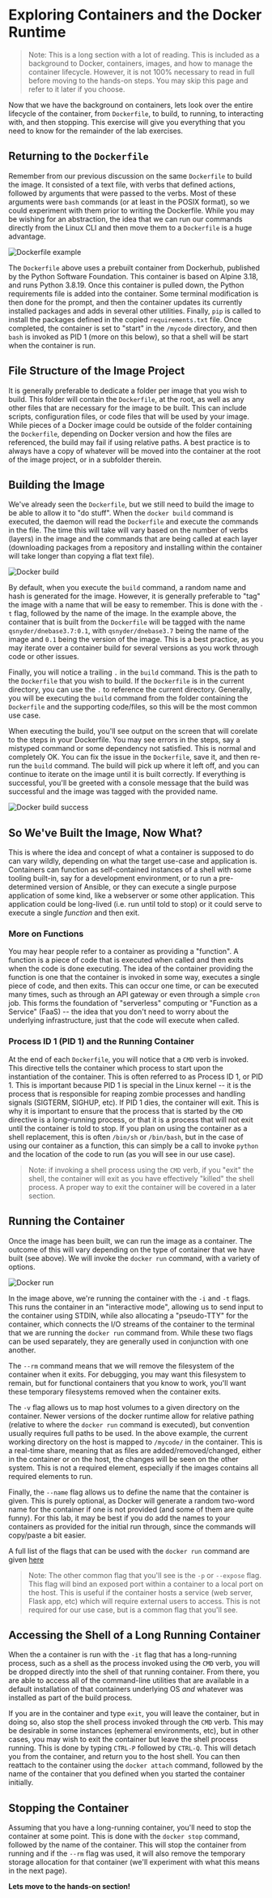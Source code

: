# Exploring Containers and the Docker Runtime

> Note: This is a long section with a lot of reading. This is included as a background to Docker, containers, images, and how to manage the container lifecycle.  However, it is not 100% necessary to read in full before moving to the hands-on steps.  You may skip this page and refer to it later if you choose.

Now that we have the background on containers, lets look over the entire lifecycle of the container, from `Dockerfile`, to build, to running, to interacting with, and then stopping.  This exercise will give you everything that you need to know for the remainder of the lab exercises.

## Returning to the `Dockerfile`

Remember from our previous discussion on the same `Dockerfile` to build the image.  It consisted of a text file, with verbs that defined actions, followed by arguments that were passed to the verbs.  Most of these arguments were `bash` commands (or at least in the POSIX format), so we could experiment with them prior to writing the Dockerfile.  While you may be wishing for an abstraction, the idea that we can run our commands directly from the Linux CLI and then move them to a `Dockerfile` is a huge advantage.

![Dockerfile example](./images/Picture3.png)

The `Dockerfile` above uses a prebuilt container from Dockerhub, published by the Python Software Foundation.  This container is based on Alpine 3.18, and runs Python 3.8.19.  Once this container is pulled down, the Python requirements file is added into the container.  Some terminal modification is then done for the prompt, and then the container updates its currently installed packages and adds in several other utilities.  Finally, `pip` is called to install the packages defined in the copied `requirements.txt` file.  Once completed, the container is set to "start" in the `/mycode` directory, and then `bash` is invoked as PID 1 (more on this below), so that a shell will be start when the container is run. 

## File Structure of the Image Project

It is generally preferable to dedicate a folder per image that you wish to build.  This folder will contain the `Dockerfile`, at the root, as well as any other files that are necessary for the image to be built.  This can include scripts, configuration files, or code files that will be used by your image.  While pieces of a Docker image could be outside of the folder containing the `Dockerfile`, depending on Docker version and how the files are referenced, the build may fail if using relative paths.  A best practice is to always have a copy of whatever will be moved into the container at the root of the image project, or in a subfolder therein.

## Building the Image

We've already seen the `Dockerfile`, but we still need to build the image to be able to allow it to "do stuff".  When the `docker build` command is executed, the daemon will read the `Dockerfile` and execute the commands in the file.  The time this will take will vary based on the number of verbs (layers) in the image and the commands that are being called at each layer (downloading packages from a repository and installing within the container will take longer than copying a flat text file).

![Docker build](./images/Picture4.png)

By default, when you execute the `build` command, a random name and hash is generated for the image.  However, it is generally preferable to "tag" the image with a name that will be easy to remember.  This is done with the `-t` flag, followed by the name of the image.  In the example above, the container that is built from the `Dockerfile` will be tagged with the name `qsnyder/dnebase3.7:0.1`, with `qsnyder/dnebase3.7` being the name of the image and `0.1` being the version of the image.  This is a best practice, as you may iterate over a container build for several versions as you work through code or other issues.

Finally, you will notice a trailing `.` in the `build` command.  This is the path to the `Dockerfile` that you wish to build.  If the `Dockerfile` is in the current directory, you can use the `.` to reference the current directory.  Generally, you will be executing the `build` command from the folder containing the `Dockerfile` and the supporting code/files, so this will be the most common use case.

When executing the build, you'll see output on the screen that will corelate to the steps in your Dockerfile.  You may see errors in the steps, say a mistyped command or some dependency not satisfied.  This is normal and completely OK.  You can fix the issue in the `Dockerfile`, save it, and then re-run the `build` command.  The build will pick up where it left off, and you can continue to iterate on the image until it is built correctly.  If everything is successful, you'll be greeted with a console message that the build was successful and the image was tagged with the provided name.

![Docker build success](./images/build.gif)

## So We've Built the Image, Now What?

This is where the idea and concept of what a container is supposed to do can vary wildly, depending on what the target use-case and application is.  Containers can function as self-contained instances of a shell with some tooling built-in, say for a development environment, or to run a pre-determined version of Ansible, or they can execute a single purpose application of some kind, like a webserver or some other application.  This application could be long-lived (i.e. run until told to stop) or it could serve to execute a single *function* and then exit.

### More on Functions

You may hear people refer to a container as providing a "function".  A function is a piece of code that is executed when called and then exits when the code is done executing.  The idea of the container providing the function is one that the container is invoked in some way, executes a single piece of code, and then exits.  This can occur one time, or can be executed many times, such as through an API gateway or even through a simple `cron` job.  This forms the foundation of "serverless" computing or "Function as a Service" (FaaS) -- the idea that you don't need to worry about the underlying infrastructure, just that the code will execute when called.

### Process ID 1 (PID 1) and the Running Container

At the end of each `Dockerfile`, you will notice that a `CMD` verb is invoked.  This directive tells the container which process to start upon the instantiation of the container.  This is often referred to as Process ID 1, or PID 1.  This is important because PID 1 is special in the Linux kernel -- it is the process that is responsible for reaping zombie processes and handling signals (SIGTERM, SIGHUP, etc).  If PID 1 dies, the container will exit.  This is why it is important to ensure that the process that is started by the `CMD` directive is a long-running process, or that it is a process that will not exit until the container is told to stop.  If you plan on using the container as a shell replacement, this is often `/bin/sh` or `/bin/bash`, but in the case of using our container as a function, this can simply be a call to invoke `python` and the location of the code to run (as you will see in our use case).

> Note: if invoking a shell process using the `CMD` verb, if you "exit" the shell, the container will exit as you have effectively "killed" the shell process.  A proper way to exit the container will be covered in a later section.

## Running the Container

Once the image has been built, we can run the image as a container.  The outcome of this will vary depending on the type of container that we have built (see above).  We will invoke the `docker run` command, with a variety of options.

![Docker run](./images/Picture7.png)

In the image above, we're running the container with the `-i` and `-t` flags.  This runs the container in an "interactive mode", allowing us to send input to the container using STDIN, while also allocating a "pseudo-TTY" for the container, which connects the I/O streams of the container to the terminal that we are running the `docker run` command from.  While these two flags can be used separately, they are generally used in conjunction with one another.

The `--rm` command means that we will remove the filesystem of the container when it exits.  For debugging, you may want this filesystem to remain, but for functional containers that you know to work, you'll want these temporary filesystems removed when the container exits.

The `-v` flag allows us to map host volumes to a given directory on the container.  Newer versions of the docker runtime allow for relative pathing (relative to where the `docker run` command is executed), but convention usually requires full paths to be used.  In the above example, the current working directory on the host is mapped to `/mycode/` in the container.  This is a real-time share, meaning that as files are added/removed/changed, either in the container or on the host, the changes will be seen on the other system.  This is not a required element, especially if the images contains all required elements to run.

Finally, the `--name` flag allows us to define the name that the container is given.  This is purely optional, as Docker will generate a random two-word name for the container if one is not provided (and some of them are quite funny).  For this lab, it may be best if you do add the names to your containers as provided for the initial run through, since the commands will copy/paste a bit easier.

A full list of the flags that can be used with the `docker run` command are given [here](https://docs.docker.com/reference/cli/docker/container/run/)

> Note: The other common flag that you'll see is the `-p` or `--expose` flag.  This flag will bind an exposed port within a container to a local port on the host.  This is useful if the container hosts a service (web server, Flask app, etc) which will require external users to access.  This is not required for our use case, but is a common flag that you'll see.

## Accessing the Shell of a Long Running Container

When the a container is run with the `-it` flag that has a long-running process, such as a shell as the process invoked using the `CMD` verb, you will be dropped directly into the shell of that running container.  From there, you are able to access all of the command-line utilities that are available in a default installation of that containers underlying OS *and* whatever was installed as part of the build process.  

If you are in the container and type `exit`, you will leave the container, but in doing so, also stop the shell process invoked through the `CMD` verb.  This may be desirable in some instances (ephemeral environments, etc), but in other cases, you may wish to exit the container but leave the shell process running.  This is done by typing `CTRL-P` followed by `CTRL-Q`.  This will detach you from the container, and return you to the host shell.  You can then reattach to the container using the `docker attach` command, followed by the name of the container that you defined when you started the container initially.

## Stopping the Container

Assuming that you have a long-running container, you'll need to stop the container at some point.  This is done with the `docker stop` command, followed by the name of the container.  This will stop the container from running and if the `--rm` flag was used, it will also remove the temporary storage allocation for that container (we'll experiment with what this means in the next page).

**Lets move to the hands-on section!**